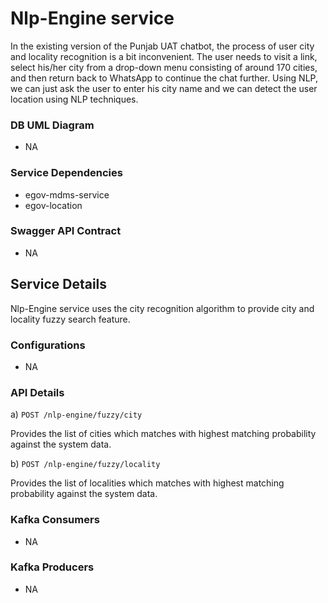 # Nlp-Engine service

In the existing version of the Punjab UAT chatbot, the process of user city and locality recognition is a bit inconvenient. The user needs to visit a link, select his/her city from a drop-down menu consisting of around 170 cities, and then return back to WhatsApp to continue the chat further. Using NLP, we can just ask the user to enter his city name and we can detect the user location using NLP techniques.

### DB UML Diagram

- NA

### Service Dependencies

- egov-mdms-service
- egov-location

### Swagger API Contract
- NA

## Service Details

Nlp-Engine service uses the city recognition algorithm to provide city and locality fuzzy search feature.

### Configurations
- NA

### API Details

a) `POST /nlp-engine/fuzzy/city`

Provides the list of cities which matches with highest matching probability against the system data.

b) `POST /nlp-engine/fuzzy/locality`

Provides the list of localities which matches with highest matching probability against the system data.


### Kafka Consumers

- NA

### Kafka Producers

- NA